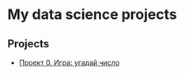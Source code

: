 # My data science projects
## Projects
* [Проект 0. Игра: угадай число](https://github.com/ConstantinVP/DS_learning/blob/master/Projects/test1.py) 
